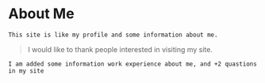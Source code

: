 # About Me

`This site is like my profile and some information about me.`


> I would like to thank people interested in visiting my site.


`I am added some information work experience about me, and +2 quastions in my site`
